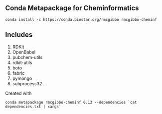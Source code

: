 Conda Metapackage for Cheminformatics
-------------------------------------

```
conda install -c https://conda.binstar.org/rmcgibbo rmcgibbo-cheminf
```

Includes
--------
1. RDKit
2. OpenBabel
3. pubchem-utils
4. rdkit-utils
5. boto
6. fabric
7. pymongo
8. subprocess32
...

Created with

```
conda metapackage rmcgibbo-cheminf 0.13 --dependencies `cat dependencies.txt | xargs`
```
